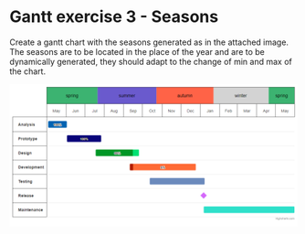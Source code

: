 # Gantt exercise 3 - Seasons

Create a gantt chart with the seasons generated as in the attached image. The seasons are to be located in the place of the year and are to be dynamically generated, they should adapt to the change of min and max of the chart.

![exercise.png](exercise.png)
